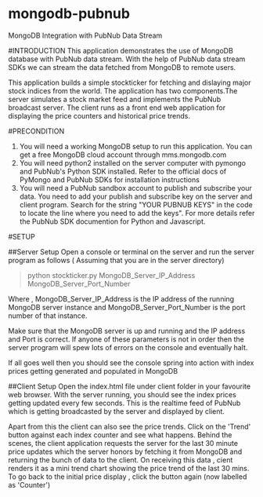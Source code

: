 mongodb-pubnub
==============

MongoDB Integration with PubNub Data Stream

#INTRODUCTION
This application demonstrates the use of MongoDB database with PubNub data stream. With the help of PubNub data stream SDKs we can stream the data fetched from MongoDB to remote users.

This application builds a simple stockticker for fetching and dislaying major stock indices from the world. The application has two components.The server simulates a stock market feed and implements the PubNub broadcast server. The client runs as a front end web application for displaying the price counters and historical price trends.

#PRECONDITION

1. You will need a working MongoDB setup to run this application. You can get a free MongoDB cloud account through mms.mongodb.com
2. You will need python2 installed on the server computer with pymongo and PubNub's Python SDK installed. Refer to the official docs of PyMongo and PubNub SDKs for installation instructions
3. You will need a PubNub sandbox account to publish and subscribe your data. You need to add your publish and subscribe key on the server and client program. Search for the string "YOUR PUBNUB KEYS" in the code to locate the line where you need to add the keys". For more details refer the PubNub SDK documention for Python and Javascript.


#SETUP

##Server Setup
Open a console or terminal on the server and run the server program as follows ( Assuming that you are in the server directory)
> python stockticker.py MongoDB_Server_IP_Address MongoDB_Server_Port_Number

Where , MongoDB_Server_IP_Address is the IP address of the running MongoDB server instance and MongoDB_Server_Port_Number is the port number of that instance.

Make sure that the MongoDB server is up and running and the IP address and Port is correct. If anyone of these parameters is not in order then the server program will spew lots of errors on the console and eventually halt.   

If all goes well then you should see the console spring into action with index prices getting generated and populated in MongoDB 



##Client Setup
Open the index.html file under client folder in your favourite web browser. With the server running, you should see the index prices getting updated every few seconds. This is the realtime feed of PubNub which is getting broadcasted by the server and displayed by client.

Apart from this the client can also see the price trends. Click on the 'Trend' button against each index counter and see what happens. Behind the scenes, the client application requests the server for the last 30 minute price updates which the server honors by fetching it from MongoDB and returning the bunch of data to the client. On receiving this data , cient renders it as a mini trend chart showing the price trend of the last 30 mins. To go back to the initial price display , click the button again (now labelled as 'Counter')

